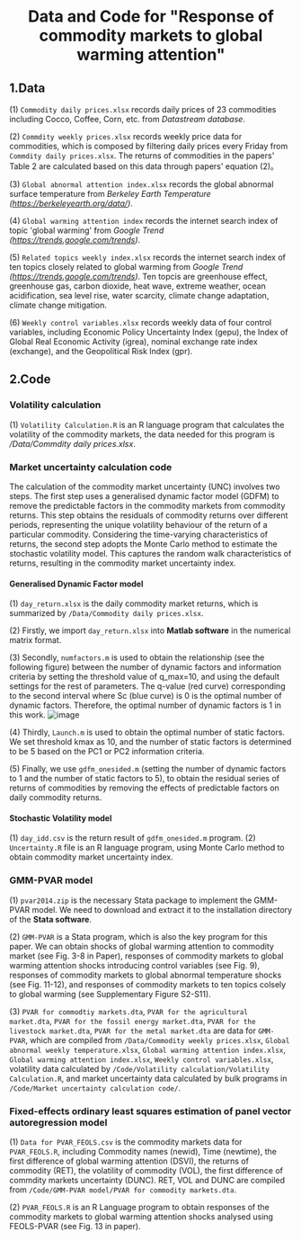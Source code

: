 # <p align="center">Data and Code for "Response of commodity markets to global warming attention"</p>
## 1.Data
  
(1) `Commodity daily prices.xlsx` records daily prices of 23 commodities including Cocco, Coffee, Corn, etc. from *Datastream database*.  
  
(2) `Commdity weekly prices.xlsx` records weekly price data for commodities, which is composed by filtering daily prices every Friday from `Commdity daily prices.xlsx`. The returns of commodities in the papers' Table 2 are calculated based on this data through papers' equation (2)。  

(3) `Global abnormal attention index.xlsx` records the global abnormal surface temperature from *Berkeley Earth Temperature (https://berkeleyearth.org/data/)*.  

(4) `Global warming attention index` records the internet search index of topic 'global warming' from *Google Trend (https://trends.google.com/trends)*.  

(5) `Related topics weekly index.xlsx` records the internet search index of ten topics closely related to global warming from *Google Trend (https://trends.google.com/trends)*. Ten topcis are  greenhouse effect, greenhouse gas, carbon dioxide, heat wave, extreme weather, ocean acidification,  sea level rise, water scarcity, climate change adaptation, climate change mitigation.  

(6) `Weekly control variables.xlsx` records weekly data of four control variables, including Economic Policy Uncertainty Index (gepu), the Index of Global Real Economic Activity (igrea), nominal exchange rate index (exchange), and the Geopolitical Risk Index (gpr).  

## 2.Code    
### Volatility calculation    

(1) `Volatility Calculation.R` is an R language program that calculates the volatility of the commodity markets, the data needed for this program is */Data/Commdity daily prices.xlsx*.   

### Market uncertainty calculation code    

The calculation of the commodity market uncertainty (UNC) involves two steps. The first step uses a generalised dynamic factor model (GDFM) to remove the predictable factors in the commodity markets from commodity returns. This step obtains the residuals of commodity returns over different periods, representing the unique volatility behaviour of the return of a particular commodity. Considering the time-varying characteristics of returns, the second step adopts the Monte Carlo method to estimate the stochastic volatility model. This captures the random walk characteristics of returns, resulting in the commodity market uncertainty index.  
    
#### Generalised Dynamic Factor model  
  
(1) `day_return.xlsx` is the daily commodity market returns, which is summarized by `/Data/Commodity daily prices.xlsx`.  

(2) Firstly, we import `day_return.xlsx` into **Matlab software** in the numerical matrix format.  

(3) Secondly, `numfactors.m` is used to obtain the relationship (see the following figure) between the number of dynamic factors and information criteria by setting the threshold value of q_max=10, and using the default settings for the rest of parameters. The q-value (red curve) corresponding to the second interval where Sc (blue curve) is 0 is the optimal number of dynamic factors. Therefore, the optimal number of dynamic factors is 1 in this work. 
![image](https://github.com/user-attachments/assets/5ca8a9ee-d56f-4b93-9cc8-b208b82909f2)    

(4) Thirdly, `Launch.m` is used to obtain the optimal number of static factors. We set threshold kmax as 10, and the number of static factors is determined to be 5 based on the PC1 or PC2 information criteria.   

(5) Finally, we use `gdfm_onesided.m` (setting the number of dynamic factors to 1 and the number of static factors to 5), to obtain the residual series of returns of commodities by removing the effects of predictable factors on daily commodity returns.  

#### Stochastic Volatility model  

(1) `day_idd.csv` is the return result of `gdfm_onesided.m` program.
(2) `Uncertainty.R` file is an R language program, using Monte Carlo method to obtain commodity market uncertainty index.  
    
### GMM-PVAR model    

(1) `pvar2014.zip` is the necessary Stata package to implement the GMM-PVAR model. We need to download and extract it to the installation directory of the **Stata software**.     

(2) `GMM-PVAR` is a Stata program, which is also the key program for this paper. We can obtain shocks of global warming attention to commodity market (see Fig. 3-8 in Paper), responses of commodity markets to global warming attention shocks introducing control variables (see Fig. 9), responses of commodity markets to global abnormal temperature shocks (see Fig. 11-12), and responses of commodity markets to ten topics colsely to global warming (see Supplementary Figure S2-S11).   

(3) `PVAR for commodtiy markets.dta`, `PVAR for the agricultural market.dta`, `PVAR for the fossil energy market.dta`, `PVAR for the livestock market.dta`, `PVAR for the metal market.dta` are data for `GMM-PVAR`, which are compiled from `/Data/Commodity weekly prices.xlsx`, `Global abnormal weekly temperature.xlsx`, `Global warming attention index.xlsx`, `Global warming attention index.xlsx`, `Weekly control variables.xlsx`, volatility data calculated by `/Code/Volatility calculation/Volatility Calculation.R`, and market uncertainty data calculated by bulk programs in `/Code/Market uncertainty calculation code/`.  

### Fixed-effects ordinary least squares estimation of panel vector autoregression model   

(1) `Data for PVAR_FEOLS.csv` is the commodity markets data for `PVAR_FEOLS.R`, including Commodity names (newid), Time (newtime), the first difference of global warming attention (DSVI), the returns of commodity (RET), the volatility of commodity (VOL), the first difference of commdity markets uncertainty (DUNC). RET, VOL and DUNC are compiled from `/Code/GMM-PVAR model/PVAR for commodity markets.dta`.  

(2) `PVAR_FEOLS.R` is an R Language program to obtain responses of the commodity markets to global warming attention shocks analysed using FEOLS-PVAR (see Fig. 13 in paper).
